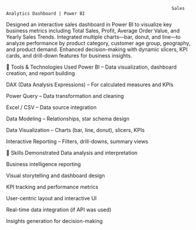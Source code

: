                                                                    Sales Analytics Dashboard | Power BI

Designed an interactive sales dashboard in Power BI to visualize key business metrics including Total Sales, Profit, Average Order Value, and Yearly Sales Trends. Integrated multiple charts—bar, donut, and line—to analyze performance by product category, customer age group, geography, and product demand. Enhanced decision-making with dynamic slicers, KPI cards, and drill-down features for business insights.

🔧 Tools & Technologies Used
Power BI – Data visualization, dashboard creation, and report building

DAX (Data Analysis Expressions) – For calculated measures and KPIs

Power Query  – Data transformation and cleaning

Excel / CSV – Data source integration

Data Modeling – Relationships, star schema design

Data Visualization – Charts (bar, line, donut), slicers, KPIs

Interactive Reporting – Filters, drill-downs, summary views

🧠 Skills Demonstrated
Data analysis and interpretation

Business intelligence reporting

Visual storytelling and dashboard design

KPI tracking and performance metrics

User-centric layout and interactive UI

Real-time data integration (if API was used)

Insights generation for decision-making
